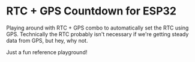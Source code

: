 # RTC + GPS Countdown for ESP32

Playing around with RTC + GPS combo to automatically set the RTC using GPS.
Technically the RTC probably isn't necessary if we're getting steady data from
GPS, but hey, why not.

Just a fun reference playground!


